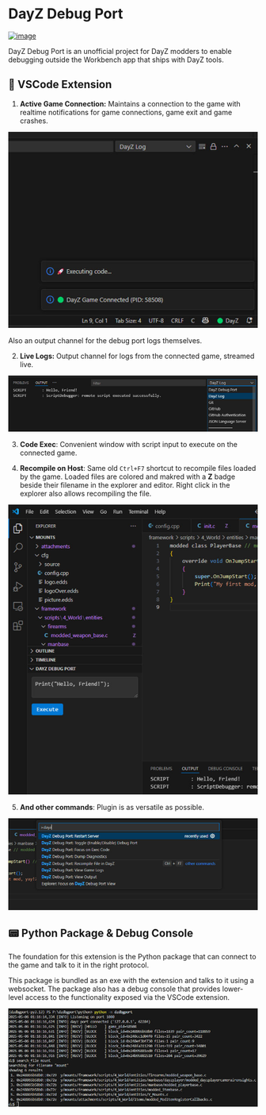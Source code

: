 # DayZ Debug Port

[![image](https://img.shields.io/pypi/v/dzdbgport.svg)](https://pypi.python.org/pypi/dzdbgport)

DayZ Debug Port is an unofficial project for DayZ modders to enable debugging outside the Workbench app that ships with DayZ tools.

## 🧩 VSCode Extension

1. **Active Game Connection:** Maintains a connection to the game with realtime notifications for game connections, game exit and game crashes.

![statusbar](resources/screen-statusbar.jpg)

Also an output channel for the debug port logs themselves.

2. **Live Logs:** Output channel for logs from the connected game, streamed live.

![logs](resources/screen-logs.jpg)

3. **Code Exec**: Convenient window with script input to execute on the connected game.

4. **Recompile on Host**: Same old `Ctrl+F7` shortcut to recompile files loaded by the game. Loaded files are colored and makred with a **Z** badge beside their filename in the explorer and editor. Right click in the explorer also allows recompiling the file.

![sidebar](resources/screen-sidebar.jpg)

5. **And other commands**: Plugin is as versatile as possible.

![cmdpallette](resources/screen-cmdpallette.jpg)

## 📟 Python Package & Debug Console

The foundation for this extension is the Python package that can connect to the game and talk to it in the right protocol.

This package is bundled as an exe with the extension and talks to it using a websocket. The package also has a debug console that provides lower-level access to the functionality exposed via the VSCode extension.

![console](resources/screen-console.jpg)
